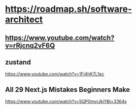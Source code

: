 # <https://roadmap.sh/software-architect>

## <https://www.youtube.com/watch?v=rRjcnq2vF6Q>

## zustand

<https://www.youtube.com/watch?v=1Fi4hK7L1ec>

## All 29 Next.js Mistakes Beginners Make

<https://www.youtube.com/watch?v=5QP0mvrJkiY&t=3364s>
